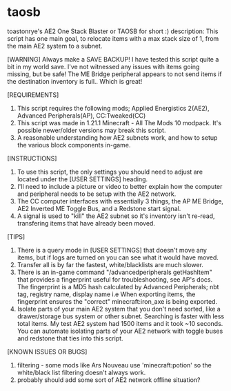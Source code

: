 # taosb
toastonrye's AE2 One Stack Blaster or TAOSB for short :)
description: This script has one main goal, to relocate items with a max stack size of 1, from the main AE2 system to a subnet.

[WARNING]
Always make a SAVE BACKUP! I have tested this script quite a bit in my world save.
I've not witnessed any issues with items going missing, but be safe!
The ME Bridge peripheral appears to not send items if the destination inventory is full.. Which is great!

[REQUIREMENTS]
1. This script requires the following mods; Applied Energistics 2(AE2), Advanced Peripherals(AP), CC:Tweaked(CC)
2. This script was made in 1.21.1 Minecraft - All The Mods 10 modpack. It's possible newer/older versions may break this script.
3. A reasonable understanding how AE2 subnets work, and how to setup the various block components in-game. 

[INSTRUCTIONS]
1. To use this script, the only settings you should need to adjust are located under the [USER SETTINGS] heading.
2. I'll need to include a picture or video to better explain how the computer and peripheral needs to be setup with the AE2 network.
3. The CC computer interfaces with essentially 3 things, the AP ME Bridge, AE2 Inverted ME Toggle Bus, and a Redstone start signal.
4. A signal is used to "kill" the AE2 subnet so it's inventory isn't re-read, transfering items that have already been moved.

[TIPS]
1. There is a query mode in [USER SETTINGS] that doesn't move any items, but if logs are turned on you can see what it would have moved.
2. Transfer all is by far the fastest, white/blacklists are much slower.
3. There is an in-game command "/advancedperipherals getHashItem" that provides a fingerprint useful for troubleshooting, see AP's docs.
   The fingerprint is a MD5 hash calculated by Advanced Peripherals; nbt tag, registry name, display name
   i.e When exporting items, the fingerprint ensures the "correct" minecraft:iron_axe is being exported.
4. Isolate parts of your main AE2 system that you don't need sorted, like a drawer/storage bus system or other subnet.
   Searching is faster with less total items. My test AE2 system had 1500 items and it took ~10 seconds.
   You can automate isolating parts of your AE2 network with toggle buses and redstone that ties into this script. 

[KNOWN ISSUES OR BUGS]
1. filtering - some mods like Ars Nouveau use 'minecraft:potion' so the white/black list filtering doesn't always work.
2. probably should add some sort of AE2 network offline situation?
